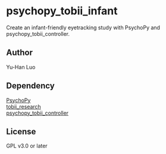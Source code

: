 # psychopy_tobii_infant

Create an infant-friendly eyetracking study with PsychoPy and psychopy_tobii_controller.

## Author

Yu-Han Luo

## Dependency

[PsychoPy](psychopy_tobii_controller)  
[tobii_research](https://pypi.python.org/pypi/tobii-research)  
[psychopy_tobii_controller](https://github.com/hsogo/psychopy_tobii_controller)

## License

GPL v3.0 or later
